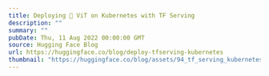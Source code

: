 ```yaml
---
title: Deploying 🤗 ViT on Kubernetes with TF Serving
description: ""
summary: ""
pubDate: Thu, 11 Aug 2022 00:00:00 GMT
source: Hugging Face Blog
url: https://huggingface.co/blog/deploy-tfserving-kubernetes
thumbnail: "https://huggingface.co/blog/assets/94_tf_serving_kubernetes/thumb.png"
---
```


